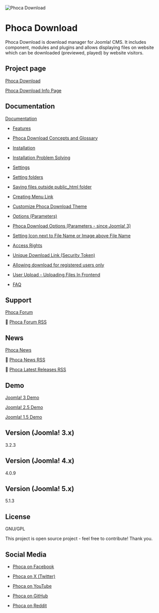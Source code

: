 



![Phoca Download](https://github.com/PhocaCz/PhocaDownload/blob/master/phocadownload.png?raw=true)

# Phoca Download



Phoca Download is download manager for Joomla! CMS. It includes component, modules and plugins and allows displaying files on website which can be downloaded (previewed, played) by website visitors.



## Project page

[Phoca Download](https://www.phoca.cz/phocadownload)

[Phoca Download Info Page](https://www.phoca.cz/project/phocadownload-joomla-download)



## Documentation

[Documentation](https://www.phoca.cz/documentation/category/17-phoca-download-component)

- [Features](https://www.phoca.cz/documents/17-phoca-download-component/66-features)

- [Phoca Download Concepts and Glossary](https://www.phoca.cz/documents/17-phoca-download-component/730-phoca-download-concepts-and-glossary)

- [Installation](https://www.phoca.cz/documents/17-phoca-download-component/232-installation)

- [Installation Problem Solving](https://www.phoca.cz/documents/17-phoca-download-component/231-installation-problem-solving)

- [Settings](https://www.phoca.cz/documents/17-phoca-download-component/109-settings)

- [Setting folders](https://www.phoca.cz/documents/17-phoca-download-component/575-setting-folders)

- [Saving files outside public_html folder](https://www.phoca.cz/documents/17-phoca-download-component/223-saving-files-outside-publichtml-folder)

- [Creating Menu Link](https://www.phoca.cz/documents/17-phoca-download-component/897-creating-menu-link)

- [Customize Phoca Download Theme](https://www.phoca.cz/documents/17-phoca-download-component/377-customize-phoca-download-theme)

- [Options (Parameters)](https://www.phoca.cz/documents/17-phoca-download-component/108-options-parameters)

- [Phoca Download Options (Parameters - since Joomla! 3)](https://www.phoca.cz/documents/17-phoca-download-component/679-options-parameters-since-joomla-3)

- [Setting Icon next to File Name or Image above File Name](https://www.phoca.cz/documents/17-phoca-download-component/86-setting-icon-next-to-file-name-or-image-above-file-name)

- [Access Rights](https://www.phoca.cz/documents/17-phoca-download-component/366-access-rights)

- [Unique Download Link (Security Token)](https://www.phoca.cz/documents/17-phoca-download-component/731-unique-download-link)

- [Allowing download for registered users only](https://www.phoca.cz/documents/17-phoca-download-component/269-allowing-download-for-registered-users-only)

- [User Upload - Uploading Files In Frontend](https://www.phoca.cz/documents/17-phoca-download-component/347-user-upload-uploading-files-in-frontend)

- [FAQ](https://www.phoca.cz/documents/17-phoca-download-component/85-faq)





## Support

[Phoca Forum](https://www.phoca.cz/forum)

:bell: [Phoca Forum RSS](https://www.phoca.cz/forum/app.php/feed)



## News

[Phoca News](https://www.phoca.cz/news)

:bell: [Phoca News RSS](https://www.phoca.cz/news?format=feed&type=rss)

:bell: [Phoca Latest Releases RSS](https://www.phoca.cz/download/feed/111?format=feed&type=rss)



## Demo

[Joomla! 3 Demo](https://www.phoca.cz/joomla3demo/)

[Joomla! 2.5 Demo](https://www.phoca.cz/joomlademo/)

[Joomla! 1.5 Demo](https://www.phoca.cz/demo/)



## Version (Joomla! 3.x)

3.2.3

## Version (Joomla! 4.x)

4.0.9

## Version (Joomla! 5.x)

5.1.3



## License

GNU/GPL



This project is open source project - feel free to contribute! Thank you.



## Social Media

- [Phoca on Facebook](https://www.facebook.com/Phoca.cz)

- [Phoca on X (Twitter)](https://twitter.com/PhocaCz)

- [Phoca on YouTube](https://www.youtube.com/user/phocavideos)

- [Phoca on GitHub](https://github.com/PhocaCz)

- [Phoca on Reddit](https://www.reddit.com/user/PhocaCz)
